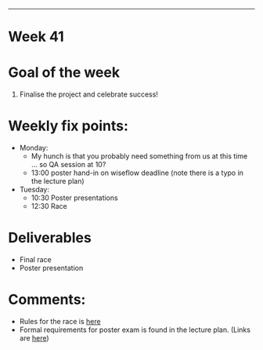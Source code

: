 ---
Week 41
=============

# Goal of the week

1. Finalise the project and celebrate success!

# Weekly fix points:

* Monday:
    * My hunch is that you probably need something from us at this time ... so QA session at 10?
    * 13:00 poster hand-in on wiseflow deadline (note there is a typo in the lecture plan)
*	Tuesday:
    *	10:30 Poster presentations
    * 12:30 Race

# Deliverables

* Final race
* Poster presentation

# Comments:
* Rules for the race is [here](RPI_race_rules.md)
* Formal requirements for poster exam is found in the lecture plan. (Links are [here](readme.md))
